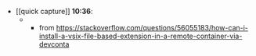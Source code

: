 - [[quick capture]] **10:36**:
	- -  from https://stackoverflow.com/questions/56055183/how-can-i-install-a-vsix-file-based-extension-in-a-remote-container-via-devconta